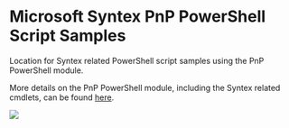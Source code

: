 # Microsoft Syntex PnP PowerShell Script Samples #

Location for Syntex related PowerShell script samples using the PnP PowerShell module.

More details on the PnP PowerShell module, including the Syntex related cmdlets, can be found [here](https://pnp.github.io/powershell/).

<img src="https://telemetry.sharepointpnp.com/syntex-samples/scripts/readme" />
